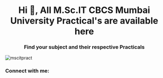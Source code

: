 <h1 align="center">Hi 👋, All M.Sc.IT CBCS Mumbai University Practical's are available here</h1>
<h3 align="center">Find your subject and their respective Practicals</h3>

<p align="left"> <img src="https://komarev.com/ghpvc/?username=mscitpract&label=Profile%20views&color=0e75b6&style=flat" alt="mscitpract" /> </p>

<h3 align="left">Connect with me:</h3>
<p align="left">
</p>
